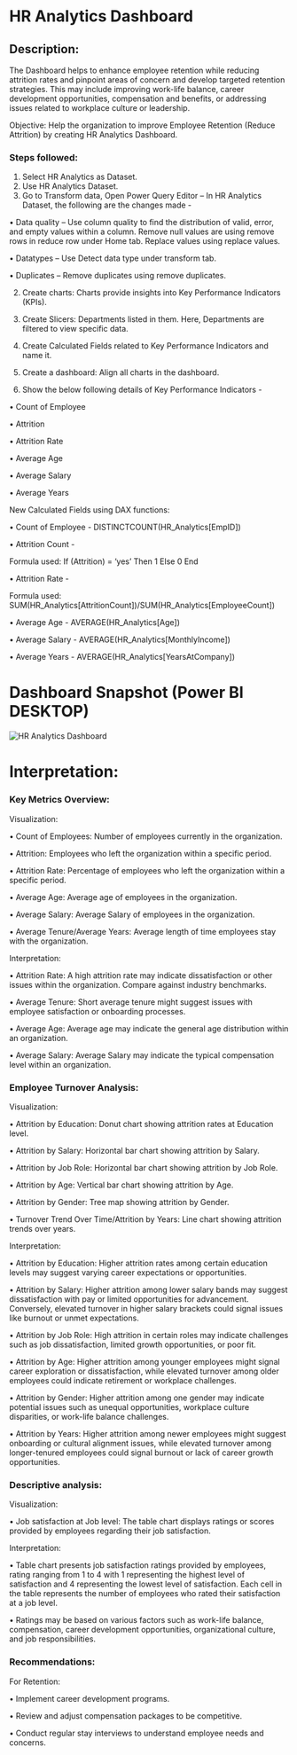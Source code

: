 # HR Analytics Dashboard

## Description:
The Dashboard helps to enhance employee retention while reducing attrition rates and pinpoint areas of concern and develop targeted retention strategies. This may include improving work-life balance, career development opportunities, compensation and benefits, or addressing issues related to workplace culture or leadership.

Objective: Help the organization to improve Employee Retention (Reduce Attrition) by creating HR Analytics Dashboard. 


### Steps followed:

1.	Select HR Analytics as Dataset.
1.	Use HR Analytics Dataset.
2.	Go to Transform data, Open Power Query Editor – In HR Analytics Dataset, the following are the changes made - 

•	Data quality – Use column quality to find the distribution of valid, error, and empty values within a column. 
Remove null values are using remove rows in reduce row under Home tab.
Replace values using replace values.

•	Datatypes – Use Detect data type under transform tab.

•	Duplicates – Remove duplicates using remove duplicates. 
  
2.	Create charts: Charts provide insights into Key Performance Indicators (KPIs).
3.	Create Slicers: Departments listed in them. Here, Departments are filtered to view specific data.


4.	Create Calculated Fields related to Key Performance Indicators and name it.

5.	Create a dashboard: Align all charts in the dashboard.


6.	Show the below following details of Key Performance Indicators - 

•	Count of Employee

•	Attrition 

•	Attrition Rate

•	Average Age

•	Average Salary 

•	Average Years

New Calculated Fields using DAX functions:

•	Count of Employee - DISTINCTCOUNT(HR_Analytics[EmpID])

•	Attrition Count - 

Formula used: If (Attrition) = ‘yes’
Then 1
Else 0
End



•	Attrition Rate -

Formula used: SUM(HR_Analytics[AttritionCount])/SUM(HR_Analytics[EmployeeCount])

•	Average Age - AVERAGE(HR_Analytics[Age])

•	Average Salary - AVERAGE(HR_Analytics[MonthlyIncome])

•	Average Years - AVERAGE(HR_Analytics[YearsAtCompany])

 # Dashboard Snapshot (Power BI DESKTOP)
 
![HR Analytics Dashboard](https://github.com/anushar779/Power-BI-Project-work-1/assets/170659132/7aea9582-d0e2-43db-8e33-1402a500bda8)

# Interpretation:

### Key Metrics Overview: 

Visualization:

•	Count of Employees: Number of employees currently in the organization.

•	Attrition: Employees who left the organization within a specific period.

•	Attrition Rate: Percentage of employees who left the organization within a specific period.

•	Average Age: Average age of employees in the organization.

•	Average Salary: Average Salary of employees in the organization.

•	Average Tenure/Average Years: Average length of time employees stay with the organization.

Interpretation:

•	Attrition Rate: A high attrition rate may indicate dissatisfaction or other issues within the organization. Compare against industry benchmarks.

•	Average Tenure: Short average tenure might suggest issues with employee satisfaction or onboarding processes.

•	Average Age: Average age may indicate the general age distribution within an organization.

•	Average Salary: Average Salary may indicate the typical compensation level within an organization.
           
### Employee Turnover Analysis:

Visualization:

•	Attrition by Education: Donut chart showing attrition rates at Education level.

•	Attrition by Salary: Horizontal bar chart showing attrition by Salary.

•	Attrition by Job Role: Horizontal bar chart showing attrition by Job Role.

•	Attrition by Age: Vertical bar chart showing attrition by Age.

•	Attrition by Gender: Tree map showing attrition by Gender.

•	Turnover Trend Over Time/Attrition by Years: Line chart showing attrition trends over years.

Interpretation:

•	Attrition by Education: Higher attrition rates among certain education levels may suggest varying career expectations or opportunities.

•	Attrition by Salary: Higher attrition among lower salary bands may suggest dissatisfaction with pay or limited opportunities for advancement. Conversely, elevated turnover in higher salary brackets could signal issues like burnout or unmet expectations.

•	Attrition by Job Role: High attrition in certain roles may indicate challenges such as job dissatisfaction, limited growth opportunities, or poor fit.

•	Attrition by Age: Higher attrition among younger employees might signal career exploration or dissatisfaction, while elevated turnover among older employees could indicate retirement or workplace challenges.

•	Attrition by Gender: Higher attrition among one gender may indicate potential issues such as unequal opportunities, workplace culture disparities, or work-life balance challenges.

•	Attrition by Years: Higher attrition among newer employees might suggest onboarding or cultural alignment issues, while elevated turnover among longer-tenured employees could signal burnout or lack of career growth opportunities.
  
  ### Descriptive analysis:

Visualization:

•	Job satisfaction at Job level: The table chart displays ratings or scores provided by employees regarding their job satisfaction.

Interpretation:

•	Table chart presents job satisfaction ratings provided by employees, rating ranging from 1 to 4 with 1 representing the highest level of satisfaction and 4 representing the lowest level of satisfaction. Each cell in the table represents the number of employees who rated their satisfaction at a job level. 

•	Ratings may be based on various factors such as work-life balance, compensation, career development opportunities, organizational culture, and job responsibilities.

 ### Recommendations:

For Retention:

•	Implement career development programs.

•	Review and adjust compensation packages to be competitive.

•	Conduct regular stay interviews to understand employee needs and concerns.
 

